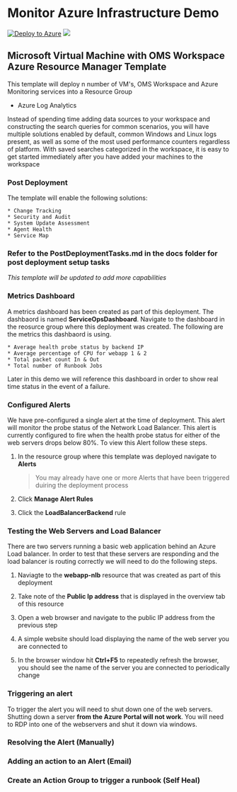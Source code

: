 # Monitor Azure Infrastructure Demo

[![Deploy to Azure](http://azuredeploy.net/deploybutton.png)](https://portal.azure.com/#create/Microsoft.Template/uri/https%3A%2F%2Fraw.githubusercontent.com%2Faaronlafferty%2Fazuremonitor%2Fmaster%2F%2Fazuredeploy.json) 
<a href="http://armviz.io/#/?load=https%3A%2F%2Fraw.githubusercontent.com%2Faaronlafferty%2Fazuremonitor%2Fmaster%2Fazuredeploy.json" target="_blank">
    <img src="http://armviz.io/visualizebutton.png"/>
</a>

## Microsoft Virtual Machine with OMS Workspace Azure Resource Manager Template

This template will deploy n number of VM's, OMS Workspace and Azure Monitoring services into a Resource Group

* Azure Log Analytics

Instead of spending time adding data sources to your workspace and constructing the search queries for common scenarios, you will have multiple solutions enabled by default, common Windows and Linux logs present, as well as some of the most used performance counters regardless of platform. With saved searches categorized in the workspace, it is easy to get started immediately after you have added your machines to the workspace


### Post Deployment

The template will enable the following solutions:
	
	* Change Tracking
	* Security and Audit
	* System Update Assessment
	* Agent Health
	* Service Map

### Refer to the PostDeploymentTasks.md in the docs folder for post deployment setup tasks


*This template will be updated to add more capabilities*

### Metrics Dashboard
A metrics dashboard has been created as part of this deployment. The dashbaord is named **ServiceOpsDashboard**. Navigate to the dashboard in the reosurce group where this deployment was created. The following are the metrics this dashbaord is using.

	* Average health probe status by backend IP
	* Average percentage of CPU for webapp 1 & 2
	* Total packet count In & Out
	* Total number of Runbook Jobs

Later in this demo we will reference this dashboard in order to show real time status in the event of a failure.

### Configured Alerts
We have pre-configured a single alert at the time of deployment. This alert will monitor the probe status of the Network Load Balancer. This alert is currently configured to fire when the health probe status for either of the web servers drops below 80%. To view this Alert follow these steps.

1. In the resource group where this template was deployed navigate to **Alerts**
	> You may already have one or more Alerts that have been triggered duiring the deployment process
2. Click **Manage Alert Rules**

3. Click the **LoadBalancerBackend** rule


### Testing the Web Servers and Load Balancer
There are two servers running a basic web application behind an Azure Load balancer. In order to test that these servers are responding and the load balancer is routing correctly we will need to do the following steps.

1. Naviagte to the **webapp-nlb** resource that was created as part of this deployment

2. Take note of the **Public Ip address** that is displayed in the overview tab of this resource

3. Open a web browser and navigate to the public IP address from the previous step

4. A simple website should load displaying the name of the web server you are connected to

5. In the browser window hit **Ctrl+F5** to repeatedly refresh the browser, you should see the name of the server you are connected to periodically change


### Triggering an alert
To trigger the alert you will need to shut down one of the web servers. Shutting down a server **from the Azure Portal will not work**. You will need to RDP into one of the webservers and shut it down via windows.

### Resolving the Alert (Manually)

### Adding an action to an Alert (Email)

### Create an Action Group to trigger a runbook (Self Heal)

       
